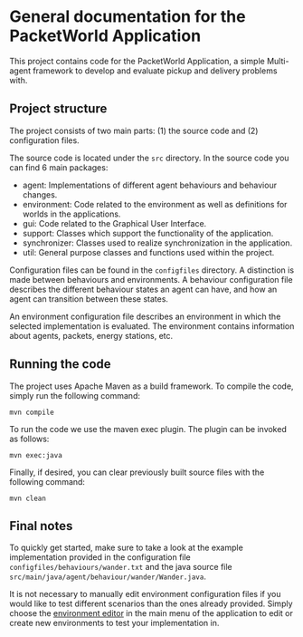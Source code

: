 
# General documentation for the PacketWorld Application

This project contains code for the PacketWorld Application, a simple Multi-agent framework to develop and evaluate pickup and delivery problems with.

## Project structure

The project consists of two main parts: (1) the source code and (2) configuration files.


The source code is located under the `src` directory. In the source code you can find 6 main packages:

- agent: Implementations  of  different  agent  behaviours and behaviour changes.
- environment: Code related to the environment as well as definitions for worlds in the applications.
- gui: Code related to the Graphical User Interface.
- support: Classes which support the functionality of the application.
- synchronizer: Classes used to realize synchronization in the application.
- util: General  purpose  classes  and  functions  used  within the project.


Configuration files can be found in the `configfiles` directory.
A distinction is made between behaviours and environments. 
A behaviour configuration file describes the different behaviour states an agent can have, and how an agent can transition between these states.

An environment configuration file describes an environment in which the selected implementation is evaluated. The environment contains information about agents, packets, energy stations, etc.

## Running the code

The project uses Apache Maven as a build framework. To compile the code, simply run the following command:

`mvn compile`

To run the code we use the maven exec plugin. The plugin can be invoked as follows:

`mvn exec:java`

Finally, if desired, you can clear previously built source files with the following command:

`mvn clean`



## Final notes

To quickly get started, make sure to take a look at the example implementation provided in the configuration file `configfiles/behaviours/wander.txt` and the java source file `src/main/java/agent/behaviour/wander/Wander.java`.

It is not necessary to manually edit environment configuration files if you would like 
to test different scenarios than the ones already provided. 
Simply choose the <ins>environment editor</ins> in the main menu of the application 
to edit or create new environments to test your implementation in.

